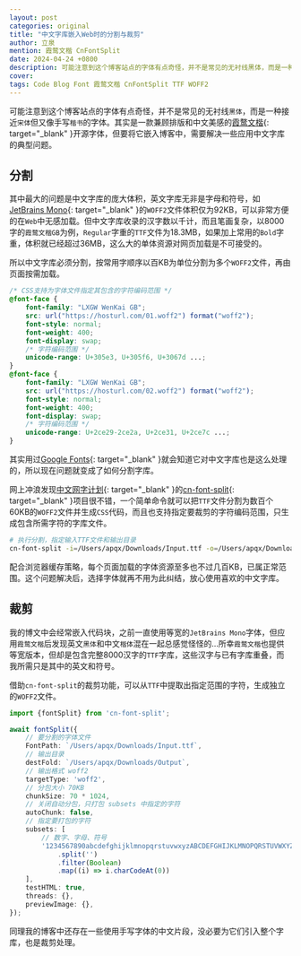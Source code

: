 ```yaml
---
layout: post
categories: original
title: "中文字库嵌入Web时的分割与裁剪"
author: 立泉
mention: 霞鹜文楷 CnFontSplit
date: 2024-04-24 +0800
description: 可能注意到这个博客站点的字体有点奇怪，并不是常见的无衬线黑体，而是一种接近宋体但又像手写楷书的字体。其实是一款兼顾排版和中文美感的霞鹜文楷开源字体，但要将它嵌入博客中，需要解决一些应用中文字库的典型问题。
cover: 
tags: Code Blog Font 霞鹜文楷 CnFontSplit TTF WOFF2
---
```


可能注意到这个博客站点的字体有点奇怪，并不是常见的无衬线`黑体`，而是一种接近`宋体`但又像手写`楷书`的字体。其实是一款兼顾排版和中文美感的[霞鹜文楷](https://github.com/lxgw/LxgwWenKai){: target="_blank" }开源字体，但要将它嵌入博客中，需要解决一些应用中文字库的典型问题。

## 分割

其中最大的问题是中文字库的庞大体积，英文字库无非是字母和符号，如[JetBrains Mono](https://www.jetbrains.com/lp/mono/){: target="_blank" }的`WOFF2`文件体积仅为92KB，可以非常方便的在`Web`中无感加载。但中文字库收录的汉字数以千计，而且笔画复杂，以8000字的`霞鹜文楷GB`为例，`Regular`字重的`TTF`文件为18.3MB，如果加上常用的`Bold`字重，体积就已经超过36MB，这么大的单体资源对网页加载是不可接受的。

所以中文字库必须分割，按常用字顺序以百KB为单位分割为多个`WOFF2`文件，再由页面按需加载。

```css
/* CSS支持为字体文件指定其包含的字符编码范围 */
@font-face {
    font-family: "LXGW WenKai GB";
    src: url("https://hosturl.com/01.woff2") format("woff2");
    font-style: normal;
    font-weight: 400;
    font-display: swap;
    /* 字符编码范围 */
    unicode-range: U+305e3, U+305f6, U+3067d ...;
}
@font-face {
    font-family: "LXGW WenKai GB";
    src: url("https://hosturl.com/02.woff2") format("woff2");
    font-style: normal;
    font-weight: 400;
    font-display: swap;
    /* 字符编码范围 */
    unicode-range: U+2ce29-2ce2a, U+2ce31, U+2ce7c ...;
}
```

其实用过[Google Fonts](https://fonts.google.com/specimen/Ma+Shan+Zheng?subset=chinese-simplified){: target="_blank" }就会知道它对中文字库也是这么处理的，所以现在问题就变成了如何分割字库。

网上冲浪发现[中文网字计划](https://chinese-font.netlify.app){: target="_blank" }的[cn-font-split](https://github.com/KonghaYao/cn-font-split){: target="_blank" }项目很不错，一个简单命令就可以把`TTF`文件分割为数百个60KB的`WOFF2`文件并生成`CSS`代码，而且也支持指定要裁剪的字符编码范围，只生成包含所需字符的字库文件。

```sh
# 执行分割，指定输入TTF文件和输出目录
cn-font-split -i=/Users/apqx/Downloads/Input.ttf -o=/Users/apqx/Downloads/Output
```

配合浏览器缓存策略，每个页面加载的字体资源至多也不过几百KB，已属正常范围。这个问题解决后，选择字体就再不用为此纠结，放心使用喜欢的中文字库。

## 裁剪

我的博文中会经常嵌入代码块，之前一直使用等宽的`JetBrains Mono`字体，但应用`霞鹜文楷`后发现英文`黑体`和中文`楷体`混在一起总感觉怪怪的...所幸`霞鹜文楷`也提供等宽版本，但却是包含完整8000汉字的`TTF`字库，这些汉字与已有字库重叠，而我所需只是其中的英文和符号。

借助`cn-font-split`的裁剪功能，可以从`TTF`中提取出指定范围的字符，生成独立的`WOFF2`文件。

```ts
import {fontSplit} from 'cn-font-split';

await fontSplit({
    // 要分割的字体文件
    FontPath: `/Users/apqx/Downloads/Input.ttf`,
    // 输出目录
    destFold: `/Users/apqx/Downloads/Output`,
    // 输出格式 woff2
    targetType: 'woff2',
    // 分包大小 70KB
    chunkSize: 70 * 1024,
    // 关闭自动分包，只打包 subsets 中指定的字符
    autoChunk: false,
    // 指定要打包的字符
    subsets: [
        // 数字、字母、符号
        '1234567890abcdefghijklmnopqrstuvwxyzABCDEFGHIJKLMNOPQRSTUVWXYZ`~!@#$%^&*()-_=+\\|{}[];:\'"<>,.?/ '
            .split('')
            .filter(Boolean)
            .map((i) => i.charCodeAt(0))
    ],
    testHTML: true,
    threads: {},
    previewImage: {},
});
```

同理我的博客中还存在一些使用手写字体的中文片段，没必要为它们引入整个字库，也是裁剪处理。